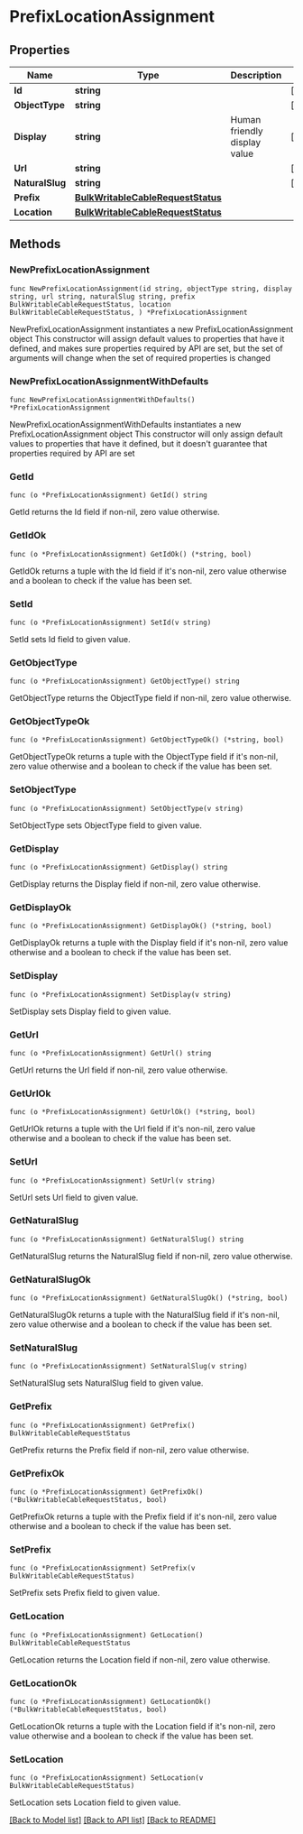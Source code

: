 # PrefixLocationAssignment

## Properties

Name | Type | Description | Notes
------------ | ------------- | ------------- | -------------
**Id** | **string** |  | [readonly] 
**ObjectType** | **string** |  | [readonly] 
**Display** | **string** | Human friendly display value | [readonly] 
**Url** | **string** |  | [readonly] 
**NaturalSlug** | **string** |  | [readonly] 
**Prefix** | [**BulkWritableCableRequestStatus**](BulkWritableCableRequestStatus.md) |  | 
**Location** | [**BulkWritableCableRequestStatus**](BulkWritableCableRequestStatus.md) |  | 

## Methods

### NewPrefixLocationAssignment

`func NewPrefixLocationAssignment(id string, objectType string, display string, url string, naturalSlug string, prefix BulkWritableCableRequestStatus, location BulkWritableCableRequestStatus, ) *PrefixLocationAssignment`

NewPrefixLocationAssignment instantiates a new PrefixLocationAssignment object
This constructor will assign default values to properties that have it defined,
and makes sure properties required by API are set, but the set of arguments
will change when the set of required properties is changed

### NewPrefixLocationAssignmentWithDefaults

`func NewPrefixLocationAssignmentWithDefaults() *PrefixLocationAssignment`

NewPrefixLocationAssignmentWithDefaults instantiates a new PrefixLocationAssignment object
This constructor will only assign default values to properties that have it defined,
but it doesn't guarantee that properties required by API are set

### GetId

`func (o *PrefixLocationAssignment) GetId() string`

GetId returns the Id field if non-nil, zero value otherwise.

### GetIdOk

`func (o *PrefixLocationAssignment) GetIdOk() (*string, bool)`

GetIdOk returns a tuple with the Id field if it's non-nil, zero value otherwise
and a boolean to check if the value has been set.

### SetId

`func (o *PrefixLocationAssignment) SetId(v string)`

SetId sets Id field to given value.


### GetObjectType

`func (o *PrefixLocationAssignment) GetObjectType() string`

GetObjectType returns the ObjectType field if non-nil, zero value otherwise.

### GetObjectTypeOk

`func (o *PrefixLocationAssignment) GetObjectTypeOk() (*string, bool)`

GetObjectTypeOk returns a tuple with the ObjectType field if it's non-nil, zero value otherwise
and a boolean to check if the value has been set.

### SetObjectType

`func (o *PrefixLocationAssignment) SetObjectType(v string)`

SetObjectType sets ObjectType field to given value.


### GetDisplay

`func (o *PrefixLocationAssignment) GetDisplay() string`

GetDisplay returns the Display field if non-nil, zero value otherwise.

### GetDisplayOk

`func (o *PrefixLocationAssignment) GetDisplayOk() (*string, bool)`

GetDisplayOk returns a tuple with the Display field if it's non-nil, zero value otherwise
and a boolean to check if the value has been set.

### SetDisplay

`func (o *PrefixLocationAssignment) SetDisplay(v string)`

SetDisplay sets Display field to given value.


### GetUrl

`func (o *PrefixLocationAssignment) GetUrl() string`

GetUrl returns the Url field if non-nil, zero value otherwise.

### GetUrlOk

`func (o *PrefixLocationAssignment) GetUrlOk() (*string, bool)`

GetUrlOk returns a tuple with the Url field if it's non-nil, zero value otherwise
and a boolean to check if the value has been set.

### SetUrl

`func (o *PrefixLocationAssignment) SetUrl(v string)`

SetUrl sets Url field to given value.


### GetNaturalSlug

`func (o *PrefixLocationAssignment) GetNaturalSlug() string`

GetNaturalSlug returns the NaturalSlug field if non-nil, zero value otherwise.

### GetNaturalSlugOk

`func (o *PrefixLocationAssignment) GetNaturalSlugOk() (*string, bool)`

GetNaturalSlugOk returns a tuple with the NaturalSlug field if it's non-nil, zero value otherwise
and a boolean to check if the value has been set.

### SetNaturalSlug

`func (o *PrefixLocationAssignment) SetNaturalSlug(v string)`

SetNaturalSlug sets NaturalSlug field to given value.


### GetPrefix

`func (o *PrefixLocationAssignment) GetPrefix() BulkWritableCableRequestStatus`

GetPrefix returns the Prefix field if non-nil, zero value otherwise.

### GetPrefixOk

`func (o *PrefixLocationAssignment) GetPrefixOk() (*BulkWritableCableRequestStatus, bool)`

GetPrefixOk returns a tuple with the Prefix field if it's non-nil, zero value otherwise
and a boolean to check if the value has been set.

### SetPrefix

`func (o *PrefixLocationAssignment) SetPrefix(v BulkWritableCableRequestStatus)`

SetPrefix sets Prefix field to given value.


### GetLocation

`func (o *PrefixLocationAssignment) GetLocation() BulkWritableCableRequestStatus`

GetLocation returns the Location field if non-nil, zero value otherwise.

### GetLocationOk

`func (o *PrefixLocationAssignment) GetLocationOk() (*BulkWritableCableRequestStatus, bool)`

GetLocationOk returns a tuple with the Location field if it's non-nil, zero value otherwise
and a boolean to check if the value has been set.

### SetLocation

`func (o *PrefixLocationAssignment) SetLocation(v BulkWritableCableRequestStatus)`

SetLocation sets Location field to given value.



[[Back to Model list]](../README.md#documentation-for-models) [[Back to API list]](../README.md#documentation-for-api-endpoints) [[Back to README]](../README.md)


